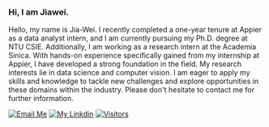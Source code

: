 ### Hi, I am Jiawei.
Hello, my name is Jia-Wei. I recently completed a one-year tenure at Appier as a data analyst intern, and I am currently pursuing my Ph.D. degree at NTU CSIE. Additionally, I am working as a research intern at the Academia Sinica. With hands-on experience specifically gained from my internship at Appier, I have developed a strong foundation in the field. My research interests lie in data science and computer vision. I am eager to apply my skills and knowledge to tackle new challenges and explore opportunities in these domains within the industry. Please don't hesitate to contact me for further information.

[![Email Me](https://img.shields.io/badge/Email%20Me-EA4335?logo=Gmail&logoColor=white&style=for-the-badge)](mailto:jw@cmlab.csie.ntu.edu.tw)
[![My Linkdin](https://img.shields.io/badge/My%20Linkedin-%230077B5?logo=linkedin&logoColor=white&style=for-the-badge)](https://www.linkedin.com/in/jiaweiliao1209/)
[![Visitors](https://api.visitorbadge.io/api/visitors?path=https%3A%2F%2Fgithub.com%2FJia-wei-liao&label=VISITORS&labelColor=%23dce775&countColor=%23697689)](https://visitorbadge.io/status?path=https%3A%2F%2Fgithub.com%2FJia-wei-liao)

<!--
<h2><img src = "https://media2.giphy.com/media/QssGEmpkyEOhBCb7e1/giphy.gif?cid=ecf05e47a0n3gi1bfqntqmob8g9aid1oyj2wr3ds3mg700bl&rid=giphy.gif" width ="35">&nbsp Tech Stack</h1>

- **Programming Language:** Python, MATLAB, C, C++
- **Framework:** NumPy, Pandas, Scikit-Learn, PyTorch and Tensorflow
- **Developer Tool:** Git, VS Code, Jupyter, and Vim


<h2 ><img src ="https://camo.githubusercontent.com/f11b92476ee793cfe97f20e0564ab552bd9bd670179d7b6772c59bb4d3218ca6/68747470733a2f2f692e70696e696d672e636f6d2f6f726967696e616c732f36352f63342f66342f36356334663435323537316265313236316539633632336637646134383861632e676966" width ="37">&nbsp Git Stats</h1>

![Jiawei's GitHub stats](https://github-readme-stats.vercel.app/api?username=jwliao1209&show_icons=true&theme=github_dark)
-->
